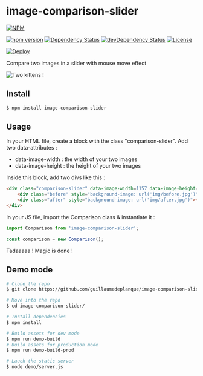 # image-comparison-slider

[![NPM](https://nodei.co/npm/image-comparison-slider.png?compact=true)](https://npmjs.org/package/image-comparison-slider)

[![npm version](https://badge.fury.io/js/image-comparison-slider.svg)](http://badge.fury.io/js/image-comparison-slider)
[![Dependency Status](https://david-dm.org/guillaumedeplanque/image-comparison-slider.svg?theme=shields.io)](https://david-dm.org/guillaumedeplanque/image-comparison-slider)
[![devDependency Status](https://david-dm.org/guillaumedeplanque/image-comparison-slider/dev-status.svg?theme=shields.io)](https://david-dm.org/guillaumedeplanque/image-comparison-slider#info=devDependencies)
[![License](https://img.shields.io/badge/license-MIT-blue.svg)](https://raw.githubusercontent.com/guillaumedeplanque/image-comparison-slider/master/LICENSE)

[![Deploy](https://www.herokucdn.com/deploy/button.svg)](https://heroku.com/deploy)

Compare two images in a slider with mouse move effect

![Two kittens !](http://res.cloudinary.com/krotoku/image/upload/v1492092439/image-comparison-slider.png)

## Install

```sh
$ npm install image-comparison-slider
```

## Usage

In your HTML file, create a block with the class "comparison-slider". Add two data-attributes :
* data-image-width : the width of your two images
* data-image-height : the height of your two images

Inside this block, add two divs like this :
```html
<div class="comparison-slider" data-image-width=1157 data-image-height=851>
    <div class="before" style="background-image: url('img/before.jpg')"></div>
    <div class="after" style="background-image: url('img/after.jpg')"></div>
</div>
```

In your JS file, import the Comparison class & instantiate it :
```js
import Comparison from 'image-comparison-slider';

const comparison = new Comparison();
```

Tadaaaaa ! Magic is done !


## Demo mode

```sh
# Clone the repo
$ git clone https://github.com/guillaumedeplanque/image-comparison-slider.git

# Move into the repo
$ cd image-comparison-slider/

# Install dependencies
$ npm install

# Build assets for dev mode
$ npm run demo-build
# Build assets for production mode
$ npm run demo-build-prod

# Lauch the static server
$ node demo/server.js
```
